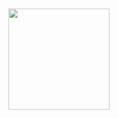 <h1>
    <h1 align="center">
    <img src="https://user-images.githubusercontent.com/78046279/158472468-6eb002ab-b6bf-41c1-9277-7d60d0ce9fac.png" height="200" width="200">
</h1>
